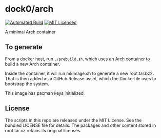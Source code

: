 dock0/arch
=======

[![Automated Build](http://img.shields.io/badge/automated-build-green.svg)](https://registry.hub.docker.com/u/dock0/arch/)
[![MIT Licensed](http://img.shields.io/badge/license-MIT-green.svg)](https://tldrlegal.com/license/mit-license)

A minimal Arch container

## To generate

From a docker host, run `./prebuild.sh`, which uses an Arch container to build a new Arch container.

Inside the container, it will run mkimage.sh to generate a new root.tar.bz2. That is then added as a GitHub Release asset, which the Dockerfile uses to bootstrap the system.

This image has pacman keys initialized.

## License

The scripts in this repo are released under the MIT License. See the bundled LICENSE file for details. The packages and other content stored in root.tar.xz retains its original licenses.

